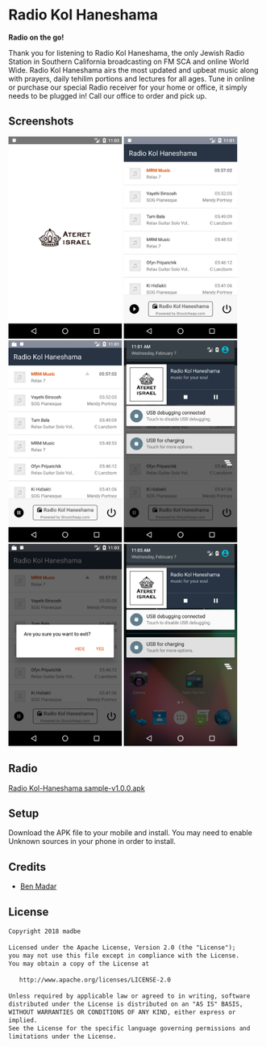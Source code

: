 # Radio Kol Haneshama
**Radio on the go!**

Thank you for listening to Radio Kol Haneshama, the only Jewish Radio Station in Southern California broadcasting on FM SCA and online World Wide. Radio Kol Haneshama airs the most updated and upbeat music along with prayers, daily tehilim portions and lectures for all ages. Tune in online or purchase our special Radio receiver for your home or office, it simply needs to be plugged in! Call our office to order and pick up.

Screenshots
-------------

<img src="docs/Screenshot_01.png" alt="Screenshot" height="400px"/> <img src="docs/Screenshot_02.png" alt="Screenshot" height="400px"/> <img src="docs/Screenshot_03.png" alt="Screenshot" height="400px"/> <img src="docs/Screenshot_04.png" alt="Screenshot" height="400px"/> <img src="docs/Screenshot_05.png" alt="Screenshot" height="400px"/> <img src="docs/Screenshot_06.png" alt="Screenshot" height="400px"/>

## Radio
[Radio Kol-Haneshama sample-v1.0.0.apk](https://github.com/madbe/RadioKolHaneshama/tree/master/docs/radio-kol-haneshama-sample-v1.0.0.apk)

## Setup

Download the APK file to your mobile and install. You may need to enable Unknown sources in your phone in order to install.

## Credits

* [Ben Madar](https://github.com/madbe/RadioKolHaneshama)


## License

```
Copyright 2018 madbe

Licensed under the Apache License, Version 2.0 (the "License");
you may not use this file except in compliance with the License.
You may obtain a copy of the License at

   http://www.apache.org/licenses/LICENSE-2.0

Unless required by applicable law or agreed to in writing, software
distributed under the License is distributed on an "AS IS" BASIS,
WITHOUT WARRANTIES OR CONDITIONS OF ANY KIND, either express or implied.
See the License for the specific language governing permissions and
limitations under the License.
```
